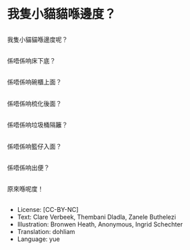 # 我隻小貓貓喺邊度？

##
我隻小貓貓喺邊度呢？

##
係唔係响床下底？

##
係唔係响碗櫃上面？

##
係唔係响梳化後面？

##
係唔係响垃圾桶隔籬？

##
係唔係响籃仔入面？

##
係唔係响出便？

##
原來喺呢度！

##
* License: [CC-BY-NC]
* Text: Clare Verbeek, Thembani Dladla, Zanele Buthelezi
* Illustration: Bronwen Heath, Anonymous, Ingrid Schechter
* Translation: dohliam
* Language: yue
